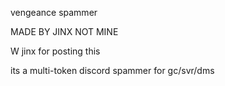 vengeance spammer

MADE BY JINX NOT MINE

W jinx for posting this

its a multi-token discord spammer for gc/svr/dms

